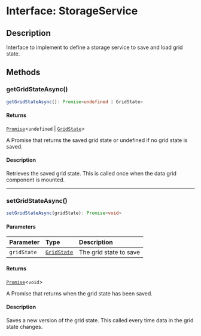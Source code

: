 # Interface: StorageService

## Description

Interface to implement to define a storage service to save and load grid state.

## Methods

### getGridStateAsync()

```ts
getGridStateAsync(): Promise<undefined | GridState>
```

#### Returns

[`Promise`](https://developer.mozilla.org/docs/Web/JavaScript/Reference/Global_Objects/Promise)\<`undefined` \| [`GridState`](GridState.md)\>

A Promise that returns the saved grid state or undefined if no grid state is saved.

#### Description

Retrieves the saved grid state. This is called once when the data grid component is mounted.

***

### setGridStateAsync()

```ts
setGridStateAsync(gridState): Promise<void>
```

#### Parameters

| Parameter | Type | Description |
| :------ | :------ | :------ |
| `gridState` | [`GridState`](GridState.md) | The grid state to save |

#### Returns

[`Promise`](https://developer.mozilla.org/docs/Web/JavaScript/Reference/Global_Objects/Promise)\<`void`\>

A Promise that returns when the grid state has been saved.

#### Description

Saves a new version of the grid state. This called every time data in the grid state changes.
